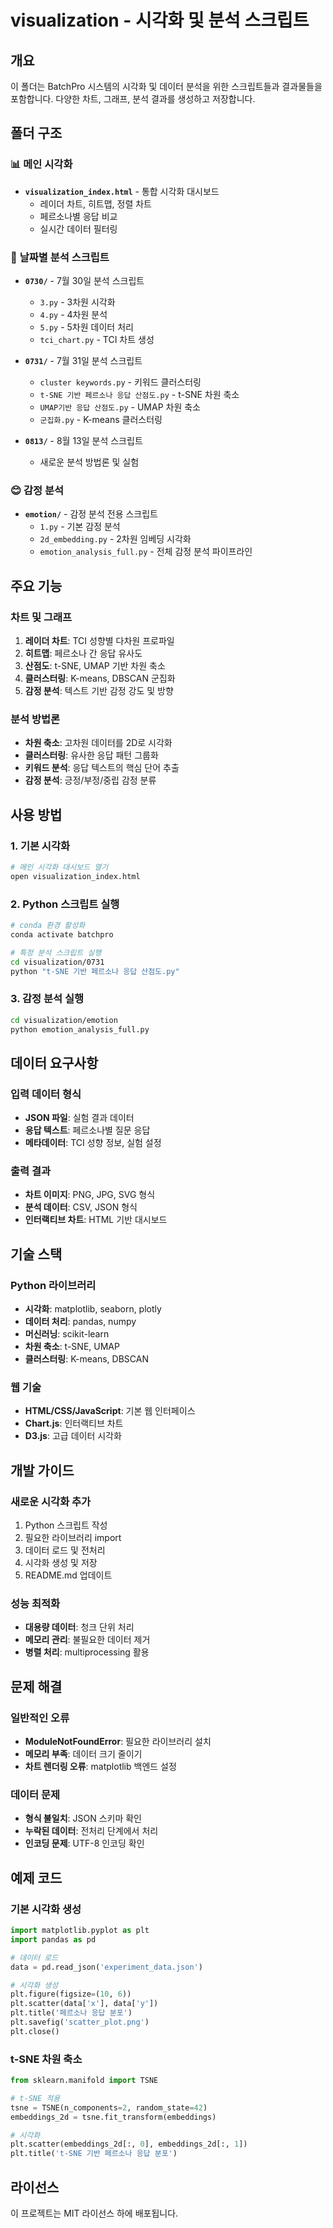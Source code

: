 # visualization - 시각화 및 분석 스크립트

## 개요
이 폴더는 BatchPro 시스템의 시각화 및 데이터 분석을 위한 스크립트들과 결과물들을 포함합니다. 다양한 차트, 그래프, 분석 결과를 생성하고 저장합니다.

## 폴더 구조

### 📊 **메인 시각화**
- **`visualization_index.html`** - 통합 시각화 대시보드
  - 레이더 차트, 히트맵, 정렬 차트
  - 페르소나별 응답 비교
  - 실시간 데이터 필터링

### 📅 **날짜별 분석 스크립트**
- **`0730/`** - 7월 30일 분석 스크립트
  - `3.py` - 3차원 시각화
  - `4.py` - 4차원 분석
  - `5.py` - 5차원 데이터 처리
  - `tci_chart.py` - TCI 차트 생성

- **`0731/`** - 7월 31일 분석 스크립트
  - `cluster keywords.py` - 키워드 클러스터링
  - `t-SNE 기반 페르소나 응답 산점도.py` - t-SNE 차원 축소
  - `UMAP기반 응답 산점도.py` - UMAP 차원 축소
  - `군집화.py` - K-means 클러스터링

- **`0813/`** - 8월 13일 분석 스크립트
  - 새로운 분석 방법론 및 실험

### 😊 **감정 분석**
- **`emotion/`** - 감정 분석 전용 스크립트
  - `1.py` - 기본 감정 분석
  - `2d_embedding.py` - 2차원 임베딩 시각화
  - `emotion_analysis_full.py` - 전체 감정 분석 파이프라인

## 주요 기능

### **차트 및 그래프**
1. **레이더 차트**: TCI 성향별 다차원 프로파일
2. **히트맵**: 페르소나 간 응답 유사도
3. **산점도**: t-SNE, UMAP 기반 차원 축소
4. **클러스터링**: K-means, DBSCAN 군집화
5. **감정 분석**: 텍스트 기반 감정 강도 및 방향

### **분석 방법론**
- **차원 축소**: 고차원 데이터를 2D로 시각화
- **클러스터링**: 유사한 응답 패턴 그룹화
- **키워드 분석**: 응답 텍스트의 핵심 단어 추출
- **감정 분석**: 긍정/부정/중립 감정 분류

## 사용 방법

### **1. 기본 시각화**
```bash
# 메인 시각화 대시보드 열기
open visualization_index.html
```

### **2. Python 스크립트 실행**
```bash
# conda 환경 활성화
conda activate batchpro

# 특정 분석 스크립트 실행
cd visualization/0731
python "t-SNE 기반 페르소나 응답 산점도.py"
```

### **3. 감정 분석 실행**
```bash
cd visualization/emotion
python emotion_analysis_full.py
```

## 데이터 요구사항

### **입력 데이터 형식**
- **JSON 파일**: 실험 결과 데이터
- **응답 텍스트**: 페르소나별 질문 응답
- **메타데이터**: TCI 성향 정보, 실험 설정

### **출력 결과**
- **차트 이미지**: PNG, JPG, SVG 형식
- **분석 데이터**: CSV, JSON 형식
- **인터랙티브 차트**: HTML 기반 대시보드

## 기술 스택

### **Python 라이브러리**
- **시각화**: matplotlib, seaborn, plotly
- **데이터 처리**: pandas, numpy
- **머신러닝**: scikit-learn
- **차원 축소**: t-SNE, UMAP
- **클러스터링**: K-means, DBSCAN

### **웹 기술**
- **HTML/CSS/JavaScript**: 기본 웹 인터페이스
- **Chart.js**: 인터랙티브 차트
- **D3.js**: 고급 데이터 시각화

## 개발 가이드

### **새로운 시각화 추가**
1. Python 스크립트 작성
2. 필요한 라이브러리 import
3. 데이터 로드 및 전처리
4. 시각화 생성 및 저장
5. README.md 업데이트

### **성능 최적화**
- **대용량 데이터**: 청크 단위 처리
- **메모리 관리**: 불필요한 데이터 제거
- **병렬 처리**: multiprocessing 활용

## 문제 해결

### **일반적인 오류**
- **ModuleNotFoundError**: 필요한 라이브러리 설치
- **메모리 부족**: 데이터 크기 줄이기
- **차트 렌더링 오류**: matplotlib 백엔드 설정

### **데이터 문제**
- **형식 불일치**: JSON 스키마 확인
- **누락된 데이터**: 전처리 단계에서 처리
- **인코딩 문제**: UTF-8 인코딩 확인

## 예제 코드

### **기본 시각화 생성**
```python
import matplotlib.pyplot as plt
import pandas as pd

# 데이터 로드
data = pd.read_json('experiment_data.json')

# 시각화 생성
plt.figure(figsize=(10, 6))
plt.scatter(data['x'], data['y'])
plt.title('페르소나 응답 분포')
plt.savefig('scatter_plot.png')
plt.close()
```

### **t-SNE 차원 축소**
```python
from sklearn.manifold import TSNE

# t-SNE 적용
tsne = TSNE(n_components=2, random_state=42)
embeddings_2d = tsne.fit_transform(embeddings)

# 시각화
plt.scatter(embeddings_2d[:, 0], embeddings_2d[:, 1])
plt.title('t-SNE 기반 페르소나 응답 분포')
```

## 라이선스
이 프로젝트는 MIT 라이선스 하에 배포됩니다.
